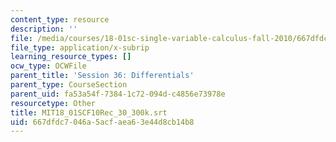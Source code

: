```yaml
---
content_type: resource
description: ''
file: /media/courses/18-01sc-single-variable-calculus-fall-2010/667dfdc7046a5acfaea63e44d8cb14b8_MIT18_01SCF10Rec_30_300k.vtt
file_type: application/x-subrip
learning_resource_types: []
ocw_type: OCWFile
parent_title: 'Session 36: Differentials'
parent_type: CourseSection
parent_uid: fa53a54f-7384-1c72-094d-c4856e73978e
resourcetype: Other
title: MIT18_01SCF10Rec_30_300k.srt
uid: 667dfdc7-046a-5acf-aea6-3e44d8cb14b8
---
```

